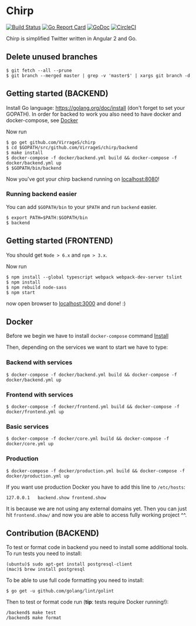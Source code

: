 # Chirp

[![Build Status](https://travis-ci.org/VirrageS/chirp.svg?branch=master)](https://travis-ci.org/VirrageS/chirp)
[![Go Report Card](https://goreportcard.com/badge/github.com/VirrageS/chirp)](https://goreportcard.com/report/github.com/VirrageS/chirp)
[![GoDoc](https://godoc.org/github.com/VirrageS/chirp?status.svg)](https://godoc.org/github.com/VirrageS/chirp)
[![CircleCI](https://circleci.com/gh/VirrageS/chirp/tree/master.svg?style=svg)](https://circleci.com/gh/VirrageS/chirp/tree/master)


Chirp is simplified Twitter written in Angular 2 and Go.



## Delete unused branches

    $ git fetch --all --prune
    $ git branch --merged master | grep -v 'master$' | xargs git branch -d



## Getting started (BACKEND)

Install Go language: https://golang.org/doc/install (don't forget to set your GOPATH).
In order for backed to work you also need to have docker and docker-compose, see [Docker](https://github.com/VirrageS/chirp#docker)

Now run

    $ go get github.com/VirrageS/chirp
    $ cd $GOPATH/src/github.com/VirrageS/chirp/backend
    $ make install
    $ docker-compose -f docker/backend.yml build && docker-compose -f docker/backend.yml up
    $ $GOPATH/bin/backend

Now you've got your chirp backend running on [localhost:8080](http://localhost:8080/)!


### Running backend easier

You can add `$GOPATH/bin` to your `$PATH` and run `backend` easier.

    $ export PATH=$PATH:$GOPATH/bin
    $ backend



## Getting started (FRONTEND)

You should get `Node > 6.x` and `npm > 3.x`.


Now run

    $ npm install --global typescript webpack webpack-dev-server tslint
    $ npm install
    $ npm rebuild node-sass
    $ npm start

now open browser to [localhost:3000](http://localhost:3000/) and done! :)



## Docker

Before we begin we have to install `docker-compose` command [Install](https://docs.docker.com/compose/install/)

Then, depending on the services we want to start we have to type:


### Backend with services

    $ docker-compose -f docker/backend.yml build && docker-compose -f docker/backend.yml up


### Frontend with services

    $ docker-compose -f docker/frontend.yml build && docker-compose -f docker/frontend.yml up


### Basic services

    $ docker-compose -f docker/core.yml build && docker-compose -f docker/core.yml up


### Production

    $ docker-compose -f docker/production.yml build && docker-compose -f docker/production.yml up

If you want use production Docker you have to add this line to `/etc/hosts`:

```
127.0.0.1   backend.show frontend.show
```

It is because we are not using any external domains yet. Then you can just hit
`frontend.show/` and now you are able to access fully working project ^^.



## Contribution (BACKEND)

To test or format code in backend you need to install some additional tools.
To run tests you need to install:

    (ubuntu)$ sudo apt-get install postgresql-client
    (mac)$ brew install postgresql

To be able to use full code formatting you need to install:

    $ go get -u github.com/golang/lint/golint

Then to test or format code run (**tip**: tests require Docker running!):

    /backend$ make test
    /backend$ make format
